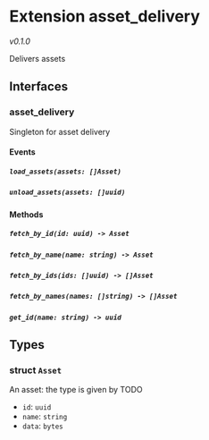 # Extension asset_delivery
*v0.1.0*

Delivers assets

## Interfaces
### asset_delivery
Singleton for asset delivery

#### Events
##### `load_assets(assets: []Asset)`

##### `unload_assets(assets: []uuid)`

#### Methods
##### `fetch_by_id(id: uuid) -> Asset`

##### `fetch_by_name(name: string) -> Asset`

##### `fetch_by_ids(ids: []uuid) -> []Asset`

##### `fetch_by_names(names: []string) -> []Asset`

##### `get_id(name: string) -> uuid`

## Types
### struct `Asset`
 An asset: the type is given by TODO 
- `id`: `uuid`
- `name`: `string`
- `data`: `bytes`
